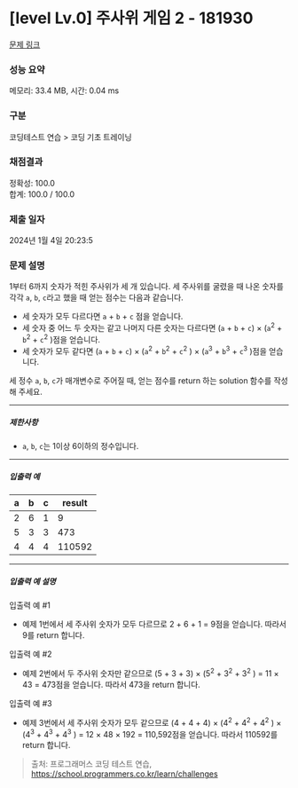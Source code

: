 # [level Lv.0] 주사위 게임 2 - 181930 

[문제 링크](https://school.programmers.co.kr/learn/courses/30/lessons/181930) 

### 성능 요약

메모리: 33.4 MB, 시간: 0.04 ms

### 구분

코딩테스트 연습 > 코딩 기초 트레이닝

### 채점결과

정확성: 100.0<br/>합계: 100.0 / 100.0

### 제출 일자

2024년 1월 4일 20:23:5

### 문제 설명

<p>1부터 6까지 숫자가 적힌 주사위가 세 개 있습니다. 세 주사위를 굴렸을 때 나온 숫자를 각각 <code>a</code>, <code>b</code>, <code>c</code>라고 했을 때 얻는 점수는 다음과 같습니다.</p>

<ul>
<li>세 숫자가 모두 다르다면 <code>a</code> + <code>b</code> + <code>c</code> 점을 얻습니다.</li>
<li>세 숫자 중 어느 두 숫자는 같고 나머지 다른 숫자는 다르다면 (<code>a</code> + <code>b</code> + <code>c</code>) × (<code>a</code><sup>2</sup> + <code>b</code><sup>2</sup> + <code>c</code><sup>2</sup> )점을 얻습니다.</li>
<li>세 숫자가 모두 같다면 (<code>a</code> + <code>b</code> + <code>c</code>) × (<code>a</code><sup>2</sup> + <code>b</code><sup>2</sup> + <code>c</code><sup>2</sup> ) × (<code>a</code><sup>3</sup> + <code>b</code><sup>3</sup> + <code>c</code><sup>3</sup> )점을 얻습니다.</li>
</ul>

<p>세 정수 <code>a</code>, <code>b</code>, <code>c</code>가 매개변수로 주어질 때, 얻는 점수를 return 하는 solution 함수를 작성해 주세요.</p>

<hr>

<h5>제한사항</h5>

<ul>
<li><code>a</code>, <code>b</code>, <code>c</code>는 1이상 6이하의 정수입니다.</li>
</ul>

<hr>

<h5>입출력 예</h5>
<table class="table">
        <thead><tr>
<th>a</th>
<th>b</th>
<th>c</th>
<th>result</th>
</tr>
</thead>
        <tbody><tr>
<td>2</td>
<td>6</td>
<td>1</td>
<td>9</td>
</tr>
<tr>
<td>5</td>
<td>3</td>
<td>3</td>
<td>473</td>
</tr>
<tr>
<td>4</td>
<td>4</td>
<td>4</td>
<td>110592</td>
</tr>
</tbody>
      </table>
<hr>

<h5>입출력 예 설명</h5>

<p>입출력 예 #1</p>

<ul>
<li>예제 1번에서 세 주사위 숫자가 모두 다르므로 2 + 6 + 1 = 9점을 얻습니다. 따라서 9를 return 합니다.</li>
</ul>

<p>입출력 예 #2</p>

<ul>
<li>예제 2번에서 두 주사위 숫자만 같으므로 (5 + 3 + 3) × (5<sup>2</sup> + 3<sup>2</sup> + 3<sup>2</sup> ) = 11 × 43 = 473점을 얻습니다. 따라서 473을 return 합니다.</li>
</ul>

<p>입출력 예 #3</p>

<ul>
<li>예제 3번에서 세 주사위 숫자가 모두 같으므로 (4 + 4 + 4) × (4<sup>2</sup> + 4<sup>2</sup> + 4<sup>2</sup> ) × (4<sup>3</sup> + 4<sup>3</sup> + 4<sup>3</sup> ) = 12 × 48 × 192 = 110,592점을 얻습니다. 따라서 110592를 return 합니다.</li>
</ul>


> 출처: 프로그래머스 코딩 테스트 연습, https://school.programmers.co.kr/learn/challenges